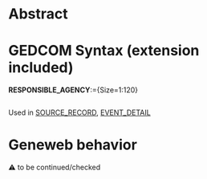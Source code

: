 ﻿# Abstract

# GEDCOM Syntax (extension included)

**RESPONSIBLE_AGENCY**:={Size=1:120}
<pre>
</pre>
Used in <a href=Ged.SOURCE_RECORD>SOURCE_RECORD</a>, <a href=Ged.EVENT_DETAIL>EVENT_DETAIL</a><br />

# Geneweb behavior


:warning: to be continued/checked

